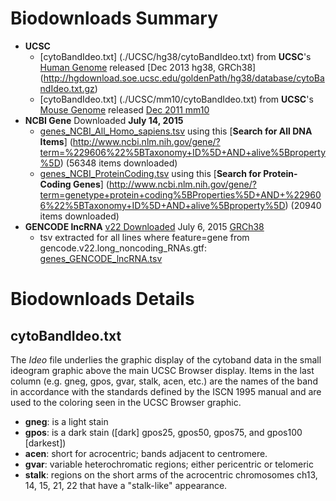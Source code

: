 # Biodownloads Summary

* **UCSC**
  * <a name="top"></a>[cytoBandIdeo.txt] (./UCSC/hg38/cytoBandIdeo.txt) from **UCSC**'s 
    [Human Genome](http://hgdownload.soe.ucsc.edu/goldenPath/hg38/database/) released 
    [Dec 2013 hg38, GRCh38] (http://hgdownload.soe.ucsc.edu/goldenPath/hg38/database/cytoBandIdeo.txt.gz)
  * <a name="top"></a>[cytoBandIdeo.txt] (./UCSC/mm10/cytoBandIdeo.txt) from **UCSC**'s 
    [Mouse Genome](http://hgdownload.soe.ucsc.edu/goldenPath/mm10/database/) released 
    [Dec 2011 mm10](http://hgdownload.soe.ucsc.edu/goldenPath/mm10/database/cytoBandIdeo.txt.gz)
* **NCBI Gene** Downloaded **July 14, 2015**
  * [genes_NCBI_All_Homo_sapiens.tsv](./NCBI/genes_NCBI_All_Homo_sapiens.tsv) using this
    [**Search for All DNA Items**]
    (http://www.ncbi.nlm.nih.gov/gene/?term=%229606%22%5BTaxonomy+ID%5D+AND+alive%5Bproperty%5D)
    (56348 items downloaded)
  * [genes_NCBI_ProteinCoding.tsv](./NCBI/genes_NCBI_ProteinCoding.tsv) using this
    [**Search for Protein-Coding Genes**]
    (http://www.ncbi.nlm.nih.gov/gene/?term=genetype+protein+coding%5BProperties%5D+AND+%229606%22%5BTaxonomy+ID%5D+AND+alive%5Bproperty%5D)
    (20940 items downloaded)
* **GENCODE lncRNA** [v22 Downloaded](ftp://ftp.sanger.ac.uk/pub/gencode/Gencode_human/release_22/) July 6, 2015 [GRCh38](http://www.gencodegenes.org/releases/)
  * tsv extracted for all lines where feature=gene from gencode.v22.long_noncoding_RNAs.gtf:
    [genes_GENCODE_lncRNA.tsv](./GENCODE/genes_GENCODE_lncRNA.tsv)

# Biodownloads Details

## <a name="cytoBandIdeo"></a>cytoBandIdeo.txt

The *Ideo* file underlies the graphic display of the cytoband data in the small ideogram graphic above the main UCSC Browser display. Items in the last column (e.g. gneg, gpos, gvar, stalk, acen, etc.) are the names of the band in accordance with the standards defined by the ISCN 1995 manual and are used to the coloring seen in the UCSC Browser graphic.

* **gneg**: is a light stain
* **gpos**: is a dark stain ([dark] gpos25, gpos50, gpos75, and gpos100 [darkest])
* **acen**: short for acrocentric; bands adjacent to centromere.
* **gvar**: variable heterochromatic regions; either pericentric or telomeric
* **stalk**: regions on the short arms of the acrocentric chromosomes ch13, 14, 15, 21, 22 that have a "stalk-like" appearance.

